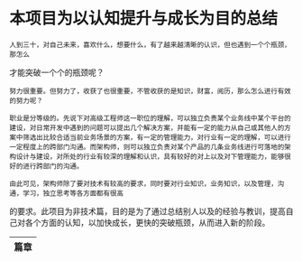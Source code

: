 # 本项目为以认知提升与成长为目的总结

	人到三十，对自己未来，喜欢什么，想要什么，有了越来越清晰的认识，但也遇到一个个瓶颈，那怎么
才能突破一个个的瓶颈呢？
	
	努力很重要。但努力了，收获了也很重要，不管收获的是知识，财富，阅历，那么怎么进行有效的努力呢？

	职业是分等级的。先说下对高级工程师这一职位的理解，可以独立负责某个业务线中某个平台的建设，对日常开发中遇到的问题可以提出几个解决方案，并能有一定的能力从自己或其他人的方案中筛选出比较合适当前业务场景的方案，有一定的管理能力，对行业有一定的理解，可以进行一定程度上的跨部门沟通。而架构师，则可以独立负责对某个产品的几条业务线进行可落地的架构设计与建设，对所处的行业有较深的理解和认识，具有较好的对上以及对下管理能力，能够很好的进行跨部门的沟通。

	由此可见，架构师除了要对技术有较高的要求，同时要对行业知识，业务知识，以及管理，沟通，学习，独立思考等各方面都有很高
的要求。此项目为非技术篇，目的是为了通过总结别人以及的经验与教训，提高自己对各个方面的认知，以加快成长，更快的突破瓶颈，从而进入新的阶段。

|篇章|
| :------ |



	


	

